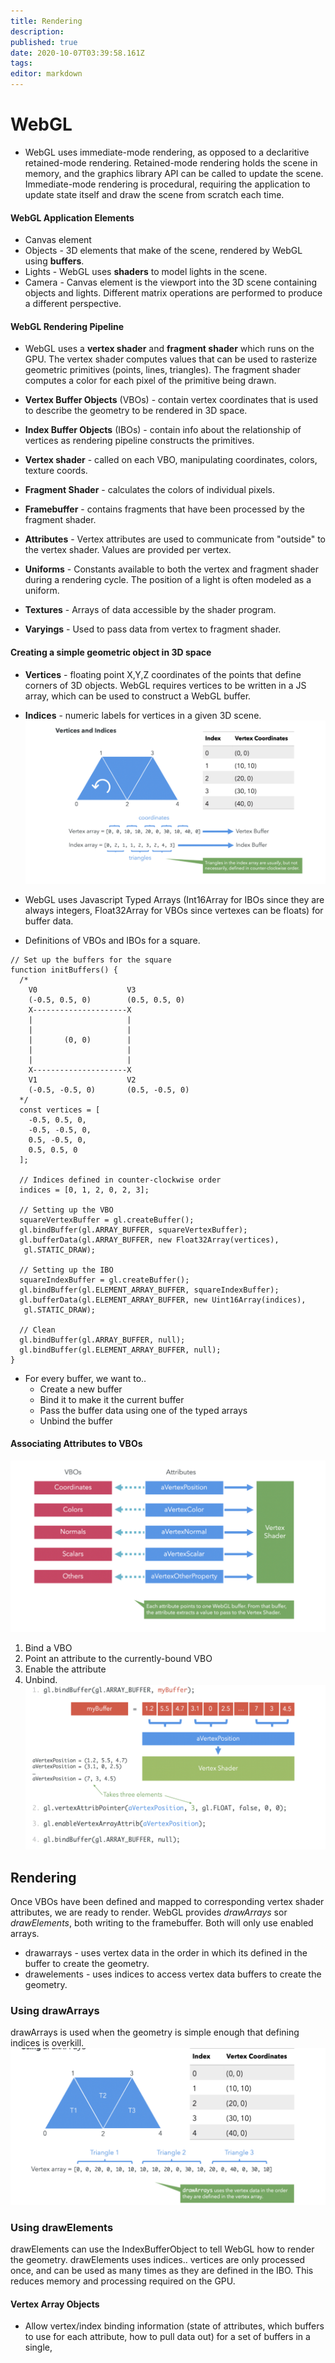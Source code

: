 ```yaml
---
title: Rendering
description: 
published: true
date: 2020-10-07T03:39:58.161Z
tags: 
editor: markdown
---
```


# WebGL
* WebGL uses immediate-mode rendering, as opposed to a declaritive retained-mode rendering. Retained-mode rendering holds the scene in memory, and the graphics library API can be called to update the scene. Immediate-mode rendering is procedural, requiring the application to update state itself and draw the scene from scratch each time. 

#### WebGL Application Elements
* Canvas element 
* Objects - 3D elements that make of the scene, rendered by WebGL using **buffers**.
* Lights - WebGL uses **shaders** to model lights in the scene. 
* Camera - Canvas element is the viewport into the 3D scene containing objects and lights. Different matrix operations are performed to produce a different perspective. 

#### WebGL Rendering Pipeline
* WebGL uses a **vertex shader** and **fragment shader** which runs on the GPU. The vertex shader computes values that can be used to rasterize geometric primitives (points, lines, triangles). The fragment shader computes a color for each pixel of the primitive being drawn. 

* **Vertex Buffer Objects** (VBOs) - contain vertex coordinates that is used to describe the geometry to be rendered in 3D space. 
* **Index Buffer Objects** (IBOs) - contain info about the relationship of vertices as rendering pipeline constructs the primitives.
* **Vertex shader** -  called on each VBO, manipulating coordinates, colors, texture coords.
* **Fragment Shader** - calculates the colors of individual pixels.
* **Framebuffer** - contains fragments that have been processed by the fragment shader.
* **Attributes** - Vertex attributes are used to communicate from "outside" to the vertex shader. Values are provided per vertex.
* **Uniforms** - Constants available to both the vertex and fragment shader during a rendering cycle. The position of a light is often modeled as a uniform.
* **Textures** - Arrays of data accessible by the shader program. 
* **Varyings** - Used to pass data from vertex to fragment shader.

#### Creating a simple geometric object in 3D space
* **Vertices** - floating point X,Y,Z coordinates of the points that define corners of 3D objects. WebGL requires vertices to be written in a JS array, which can be used to construct a WebGL buffer. 
* **Indices** - numeric labels for vertices in a given 3D scene.
![defining_geometry_webgl.png](/defining_geometry_webgl.png)

* WebGL uses Javascript Typed Arrays (Int16Array for IBOs since they are always integers, Float32Array for VBOs since vertexes can be floats) for buffer data.
* Definitions of VBOs and IBOs for a square.
```
// Set up the buffers for the square
function initBuffers() {
  /*
    V0                    V3
    (-0.5, 0.5, 0)        (0.5, 0.5, 0)
    X---------------------X
    |                     |
    |                     |
    |       (0, 0)        |
    |                     |
    |                     |
    X---------------------X
    V1                    V2
    (-0.5, -0.5, 0)       (0.5, -0.5, 0)
  */
  const vertices = [
    -0.5, 0.5, 0,
    -0.5, -0.5, 0,
    0.5, -0.5, 0,
    0.5, 0.5, 0
  ];

  // Indices defined in counter-clockwise order
  indices = [0, 1, 2, 0, 2, 3];

  // Setting up the VBO
  squareVertexBuffer = gl.createBuffer();
  gl.bindBuffer(gl.ARRAY_BUFFER, squareVertexBuffer);
  gl.bufferData(gl.ARRAY_BUFFER, new Float32Array(vertices), 
   gl.STATIC_DRAW);

  // Setting up the IBO
  squareIndexBuffer = gl.createBuffer();
  gl.bindBuffer(gl.ELEMENT_ARRAY_BUFFER, squareIndexBuffer);
  gl.bufferData(gl.ELEMENT_ARRAY_BUFFER, new Uint16Array(indices), 
   gl.STATIC_DRAW);

  // Clean
  gl.bindBuffer(gl.ARRAY_BUFFER, null);
  gl.bindBuffer(gl.ELEMENT_ARRAY_BUFFER, null);
}
```
* For every buffer, we want to..
  * Create a new buffer
  * Bind it to make it the current buffer
  * Pass the buffer data using one of the typed arrays
  * Unbind the buffer
  
#### Associating Attributes to VBOs 
![associating_attributes_to_vbos.png](/associating_attributes_to_vbos.png)
1. Bind a VBO
2. Point an attribute to the currently-bound VBO
3. Enable the attribute
4. Unbind.
![pointing_attribute_to_currently_bound_vbo.png](/pointing_attribute_to_currently_bound_vbo.png)

## Rendering
Once VBOs have been defined and mapped to corresponding vertex shader attributes, we are ready to render. WebGL provides *drawArrays* sor *drawElements*, both writing to the framebuffer. Both will only use enabled arrays.
* drawarrays - uses vertex data in the order in which its defined in the buffer to create the geometry.
* drawelements - uses indices to access vertex data buffers to create the geometry. 

### Using drawArrays
drawArrays is used when the geometry is simple enough that defining indices is overkill.![drawarrays.png](/drawarrays.png)
### Using drawElements
drawElements can use the IndexBufferObject to tell WebGL how to render the geometry. drawElements uses indices.. vertices are only processed once, and can be used as many times as they are defined in the IBO. This reduces memory and processing required on the GPU.

#### Vertex Array Objects
* Allow vertex/index binding information (state of attributes, which buffers to use for each attribute, how to pull data out) for a set of buffers in a single, 
